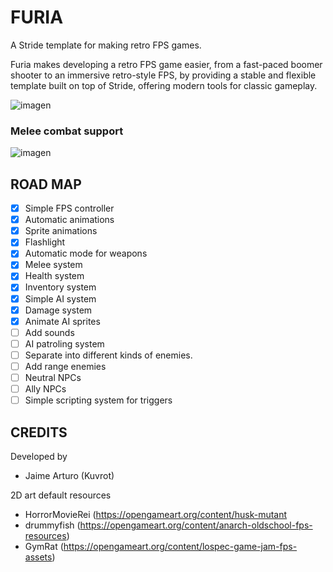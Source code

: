 # FURIA
A Stride template for making retro FPS games.

Furia makes developing a retro FPS game easier, from a fast-paced boomer shooter to an immersive retro-style FPS, by providing a stable and flexible template built on top of Stride, offering modern tools for classic gameplay.

![imagen](https://github.com/user-attachments/assets/856fb772-5e07-41df-bc44-07edb0ca130f)


### Melee combat support
![imagen](https://github.com/user-attachments/assets/0204ae4b-dda3-4c98-a1d4-2956f9226cbf)

## ROAD MAP
- [x] Simple FPS controller
- [x] Automatic animations
- [x] Sprite animations
- [x] Flashlight
- [x] Automatic mode for weapons
- [x] Melee system
- [x] Health system
- [x] Inventory system
- [x] Simple AI system
- [x] Damage system
- [x] Animate AI sprites
- [ ] Add sounds
- [ ] AI patroling system
- [ ] Separate into different kinds of enemies.
- [ ] Add range enemies
- [ ] Neutral NPCs
- [ ] Ally NPCs
- [ ] Simple scripting system for triggers

## CREDITS
Developed by 
- Jaime Arturo (Kuvrot)

2D art default resources
- HorrorMovieRei (https://opengameart.org/content/husk-mutant
- drummyfish (https://opengameart.org/content/anarch-oldschool-fps-resources)
- GymRat (https://opengameart.org/content/lospec-game-jam-fps-assets)


 
